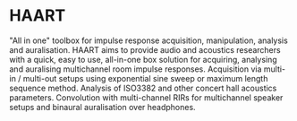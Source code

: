 # HAART
"All in one" toolbox for impulse response acquisition, manipulation, analysis and auralisation.   HAART aims to provide audio and acoustics researchers with a quick, easy to use, all-in-one box solution for acquiring, analysing and auralising multichannel room impulse responses.  Acquisition via multi-in / multi-out setups using exponential sine sweep or maximum length sequence method. Analysis of ISO3382 and other concert hall acoustics parameters. Convolution with multi-channel RIRs for multichannel speaker setups and binaural auralisation over headphones.
